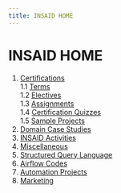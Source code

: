```yaml
---
title: INSAID HOME
---
```


# INSAID HOME

1. [Certifications]()<br>
    1.1 [Terms]()<br>
    1.2 [Electives]()<br>
    1.3 [Assignments]()<br>
    1.4 [Certification Quizzes]()<br>
    1.5 [Sample Projects]()<br>
2. [Domain Case Studies]()<br>
3. [INSAID Activities]()<br>
4. [Miscellaneous]()<br>
5. [Structured Query Language]()<br>
6. [Airflow Codes]()<br>
7. [Automation Projects]()<br>
8. [Marketing]()<br>
